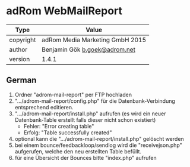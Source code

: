 ﻿# adRom WebMailReport

Type | Value
------------ | -------------
copyright | adRom Media Marketing GmbH 2015
author | Benjamin Gök <b.goek@adrom.net>
version | 1.4.1

## German
 
1. Ordner "adrom-mail-report" per FTP hochladen
2. ".../adrom-mail-report/config.php" für die Datenbank-Verbindung entsprechend editieren.
3. ".../adrom-mail-report/install.php" aufrufen (es wird ein neuer Datenbank-Table erstellt falls dieser nicht schon existiert)
	* Fehler: "Error creating table"
	* Erfolg: "Table successfully created"
4. optional kann die ".../adrom-mail-report/install.php" gelöscht werden
5. bei einem bounce/feedbackloop/sendlog wird die "receivejson.php" aufgerufen, welche den neu erstellten Table befüllt.
6. für eine Übersicht der Bounces bitte "index.php" aufrufen